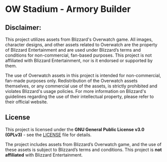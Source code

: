 # OW Stadium - Armory Builder

## Disclaimer:

This project utilizes assets from Blizzard's Overwatch game. All images, character designs, and other assets related to Overwatch are the property of Blizzard Entertainment and are used under Blizzard’s terms and conditions for non-commercial, fan-based purposes. This project is not affiliated with Blizzard Entertainment, nor is it endorsed or supported by them.

The use of Overwatch assets in this project is intended for non-commercial, fan-made purposes only. Redistribution of the Overwatch assets themselves, or any commercial use of the assets, is strictly prohibited and violates Blizzard's usage policies. For more information on Blizzard's guidelines regarding the use of their intellectual property, please refer to their official website.

## License

This project is licensed under the **GNU General Public License v3.0 (GPLv3)** - see the [LICENSE](LICENSE) file for details.

The project includes assets from Blizzard’s Overwatch game, and the use of these assets is subject to Blizzard’s terms and conditions. This project is **not affiliated** with Blizzard Entertainment.